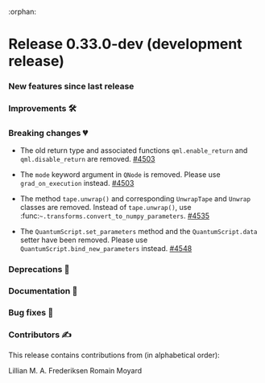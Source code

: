:orphan:

# Release 0.33.0-dev (development release)

<h3>New features since last release</h3>

<h3>Improvements 🛠</h3>

<h3>Breaking changes 💔</h3>

* The old return type and associated functions ``qml.enable_return`` and ``qml.disable_return`` are removed.
 [#4503](https://github.com/PennyLaneAI/pennylane/pull/4503)

* The ``mode`` keyword argument in ``QNode`` is removed. Please use ``grad_on_execution`` instead.
 [#4503](https://github.com/PennyLaneAI/pennylane/pull/4503)

* The method ``tape.unwrap()`` and corresponding ``UnwrapTape`` and ``Unwrap`` classes are removed.
  Instead of ``tape.unwrap()``, use :func:`~.transforms.convert_to_numpy_parameters`.
  [#4535](https://github.com/PennyLaneAI/pennylane/pull/4535)

* The ``QuantumScript.set_parameters`` method and the ``QuantumScript.data`` setter have
  been removed. Please use ``QuantumScript.bind_new_parameters`` instead.
  [#4548](https://github.com/PennyLaneAI/pennylane/pull/4548)

  
<h3>Deprecations 👋</h3>

<h3>Documentation 📝</h3>

<h3>Bug fixes 🐛</h3>

<h3>Contributors ✍️</h3>

This release contains contributions from (in alphabetical order):

Lillian M. A. Frederiksen
Romain Moyard